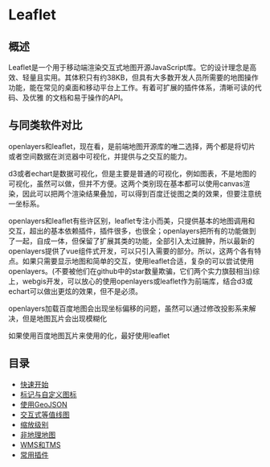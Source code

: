 # Leaflet

## 概述

Leaflet是一个用于移动端渲染交互式地图开源JavaScript库。它的设计理念是高效、轻量且实用。其体积只有约38KB，但具有大多数开发人员所需要的地图操作功能，能在常见的桌面和移动平台上工作。有着可扩展的插件体系，清晰可读的代码、及优雅 的文档和易于操作的API。

## 与同类软件对比

openlayers和leaflet，现在看，是前端地图开源库的唯二选择，两个都是将切片或者空间数据在浏览器中可视化，并提供与之交互的能力。

d3或者echart是数据可视化，但是主要是普通的可视化，例如图表，不是地图的可视化，虽然可以做，但并不方便。这两个类别现在基本都可以使用canvas渲染，因此可以把两个渲染结果叠加，可以得到百度迁徙图之类的效果，但要注意统一坐标系。

openlayers和leaflet有些许区别，leaflet专注小而美，只提供基本的地图调用和交互，超出的基本依赖插件，插件很多，也很全；openlayers把所有的功能做到了一起，自成一体，但保留了扩展其类的功能，全部引入太过臃肿，所以最新的openlayers提供了vue组件式开发，可以只引入需要的部分。所以，这两个各有特点。如果只需要显示地图和简单的交互，使用leaflet合适，复杂的可以尝试使用openlayers。(不要被他们在github中的star数量欺骗，它们两个实力旗鼓相当)综上，webgis开发，可以放心的使用openlayers或leaflet作为前端库，结合d3或echart可以做出更炫的效果，但不是必须。

openlayers加载百度地图会出现坐标偏移的问题，虽然可以通过修改投影系来解决，但是地图瓦片会出现模糊化

如果使用百度地图瓦片来使用的化，最好使用leaflet

## 目录

- [快速开始](./快速开始.md)
- [标记与自定义图标](./标记与自定义图标.md)
- [使用GeoJSON](./使用GeoJSON.md)
- [交互式等值线图](./交互式等值线图.md)
- [缩放级别](./缩放级别.md)
- [非地理地图](./非地理地图.md)
- [WMS和TMS](./WMS和TMS.md)
- [常用插件](./常用插件.md)